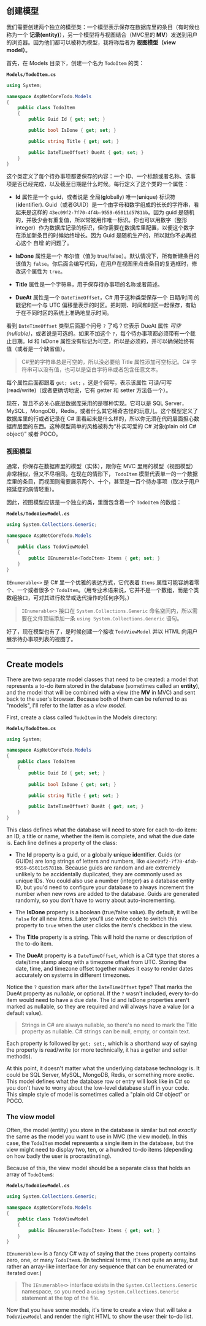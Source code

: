 ## 创建模型

我们需要创建两个独立的模型类：一个模型表示保存在数据库里的条目（有时候也称为一个 **记录(entity)**），另一个模型将与视图结合（MVC里的 **MV**）发送到用户的浏览器。因为他们都可以被称为模型，我将称后者为 **视图模型（view model）**。

首先，在 Models 目录下，创建一个名为 `TodoItem` 的类：

**`Models/TodoItem.cs`**

```csharp
using System;

namespace AspNetCoreTodo.Models
{
    public class TodoItem
    {
        public Guid Id { get; set; }

        public bool IsDone { get; set; }

        public string Title { get; set; }

        public DateTimeOffset? DueAt { get; set; }
    }
}
```

这个类定义了每个待办事项都要保存的内容：一个 ID、一个标题或者名称、该事项是否已经完成，以及截至日期是什么时候。每行定义了这个类的一个属性：

* **Id** 属性是一个 guid，或者说是 全局(**g**lobally) 唯一(**u**nique) 标识符(**id**entifier). Guid（或者GUID）是一个由字母和数字组成的长长的字符串，看起来是这样的 `43ec09f2-7f70-4f4b-9559-65011d5781bb`。因为 guid 是随机的，并极少会有重复值，所以常被用作唯一标识。你也可以用数字（整形 integer）作为数据库记录的标识，但你需要在数据库里配置，以便这个数字在添加新条目的时候始终增长。因为 Guid 是随机生产的，所以就你不必再担心这个 自增 的问题了。

* **IsDone** 属性是一个 布尔值（值为 true/false）。默认情况下，所有新建条目的该值为 `false`。你后面会编写代码，在用户在视图里点击条目的复选框时，修改这个属性为 `true`。

* **Title** 属性是一个字符串，用于保存待办事项的名称或者简述。

* **DueAt** 属性是一个 `DateTimeOffset`，C# 用于这种类型保存一个 日期/时间 的戳记和一个与 UTC 偏移量表示的时区。把时期、时间和时区一起保存，有助于在不同时区的系统上准确地显示时间。

看到 `DateTimeOffset` 类型后面那个问号 `?` 了吗？它表示 DueAt 属性 *可空(nullable)*，或者说是可选的。如果不加这个 `?`，每个待办事项都必须带有一个截止日期。Id 和 IsDone 属性没有标记为可空，所以是必须的，并可以确保始终有值（或者是一个缺省值）。

> C#里的字符串总是可空的，所以没必要给 Title 属性添加可空标记。C# 字符串可以没有值，也可以是空白字符串或者包含任意文本。

每个属性后面都跟着 `get; set;` ，这是个简写，表示该属性 可读/可写(read/write)（或者更确切地说，它有 getter 和 setter 方法各一个）。

现在，暂且不必关心底层数据库采用的是哪种实现。它可以是 SQL Server，MySQL，MongoDB，Redis，或者什么其它稀奇古怪的玩意儿。这个模型定义了数据库里的行或者记录在 C# 里看起来是什么样的，所以你无须在代码层面担心数据库层面的东西。这种模型简单的风格被称为“朴实可爱的 C# 对象(plain old C# object)” 或者 POCO。

### 视图模型

通常，你保存在数据库里的模型（实体），跟你在 MVC 里用的模型（视图模型）非常相似，但又不尽相同。在现在的情形下， `TodoItem` 模型代表单一的一个数据库里的条目，而视图则需要展示两个、十个，甚至是一百个待办事项（取决于用户拖延症的病情轻重）。

因此，视图模型应该是一个独立的类，里面包含着一个 `TodoItem` 的数组：

**`Models/TodoViewModel.cs`**

```csharp
using System.Collections.Generic;

namespace AspNetCoreTodo.Models
{
    public class TodoViewModel
    {
        public IEnumerable<TodoItem> Items { get; set; }
    }
}
```

`IEnumerable<>` 是 C# 里一个优雅的表达方式，它代表着 `Items` 属性可能容纳着零个、一个或者很多个 `TodoItem`。（用专业术语来说，它并不是一个数组，而是个类数组接口，可对其进行枚举或迭代操作的任何序列。）

> `IEnumerable<>` 接口在 `System.Collections.Generic` 命名空间内，所以需要在文件顶端添加一条 `using System.Collections.Generic` 语句。

好了，现在模型也有了，是时候创建一个接收 `TodoViewModel` 并以 HTML 向用户展示待办事项列表的视图了。

---

## Create models
There are two separate model classes that need to be created: a model that represents a to-do item stored in the database (sometimes called an **entity**), and the model that will be combined with a view (the **MV** in MVC) and sent back to the user's browser. Because both of them can be referred to as "models", I'll refer to the latter as a *view model*.

First, create a class called `TodoItem` in the Models directory:

**`Models/TodoItem.cs`**

```csharp
using System;

namespace AspNetCoreTodo.Models
{
    public class TodoItem
    {
        public Guid Id { get; set; }
        
        public bool IsDone { get; set; }

        public string Title { get; set; }

        public DateTimeOffset? DueAt { get; set; }
    }
}
```

This class defines what the database will need to store for each to-do item: an ID, a title or name, whether the item is complete, and what the due date is. Each line defines a property of the class:

* The **Id** property is a guid, or a **g**lobally **u**nique **id**entifier. Guids (or GUIDs) are long strings of letters and numbers, like `43ec09f2-7f70-4f4b-9559-65011d5781bb`. Because guids are random and are extremely unlikely to be accidentally duplicated, they are commonly used as unique IDs. You could also use a number (integer) as a database entity ID, but you'd need to configure your database to always increment the number when new rows are added to the database. Guids are generated randomly, so you don't have to worry about auto-incrementing.

* The **IsDone** property is a boolean (true/false value). By default, it will be `false` for all new items. Later you'll use write code to switch this property to `true` when the user clicks the item's checkbox in the view.

* The **Title** property is a string. This will hold the name or description of the to-do item.

* The **DueAt** property is a `DateTimeOffset`, which is a C# type that stores a date/time stamp along with a timezone offset from UTC. Storing the date, time, and timezone offset together makes it easy to render dates accurately on systems in different timezones.

Notice the `?` question mark after the `DateTimeOffset` type? That marks the DueAt property as *nullable*, or optional. If the `?` wasn't included, every to-do item would need to have a due date. The Id and IsDone properties aren't marked as nullable, so they are required and will always have a value (or a default value).

> Strings in C# are always nullable, so there's no need to mark the Title property as nullable. C# strings can be null, empty, or contain text.

Each property is followed by `get; set;`, which is a shorthand way of saying the property is read/write (or more technically, it has a getter and setter methods).

At this point, it doesn't matter what the underlying database technology is. It could be SQL Server, MySQL, MongoDB, Redis, or something more exotic. This model defines what the database row or entry will look like in C# so you don't have to worry about the low-level database stuff in your code. This simple style of model is sometimes called a "plain old C# object" or POCO.

### The view model

Often, the model (entity) you store in the database is similar but not *exactly* the same as the model you want to use in MVC (the view model). In this case, the `TodoItem` model represents a single item in the database, but the view might need to display two, ten, or a hundred to-do items (depending on how badly the user is procrastinating).

Because of this, the view model should be a separate class that holds an array of `TodoItem`s:

**`Models/TodoViewModel.cs`**

```csharp
using System.Collections.Generic;

namespace AspNetCoreTodo.Models
{
    public class TodoViewModel
    {
        public IEnumerable<TodoItem> Items { get; set; }
    }
}
```

`IEnumerable<>` is a fancy C# way of saying that the `Items` property contains zero, one, or many `TodoItem`s. (In technical terms, it's not quite an array, but rather an array-like interface for any sequence that can be enumerated or iterated over.)

> The `IEnumerable<>` interface exists in the `System.Collections.Generic` namespace, so you need a `using System.Collections.Generic` statement at the top of the file.

Now that you have some models, it's time to create a view that will take a `TodoViewModel` and render the right HTML to show the user their to-do list.
